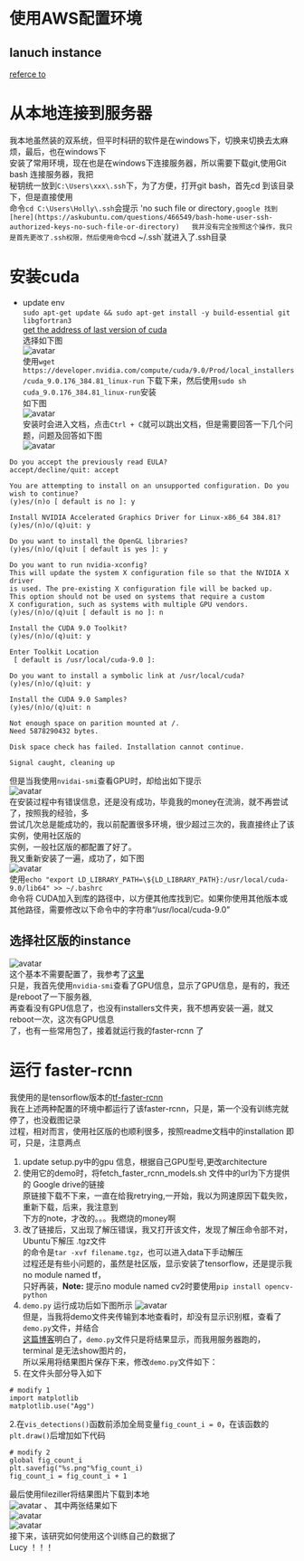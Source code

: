 # 使用AWS配置环境  

## lanuch instance  
[referce to](https://zhuanlan.zhihu.com/p/25066187)  
# 从本地连接到服务器  
我本地虽然装的双系统，但平时科研的软件是在windows下，切换来切换去太麻烦，最后，也在windows下  
安装了常用环境，现在也是在windows下连接服务器，所以需要下载git,使用Git bash 连接服务器，我把  
秘钥统一放到`C:\Users\xxx\.ssh`下，为了方便，打开git bash，首先cd 到该目录下，但是直接使用  
命令`cd C:\Users\Holly\.ssh`会提示 'no such file or directory`,google 找到[here](https://askubuntu.com/questions/466549/bash-home-user-ssh-authorized-keys-no-such-file-or-directory)  
我并没有完全按照这个操作，我只是首先更改了.ssh权限，然后使用命令`cd ~/.ssh`就进入了.ssh目录  
# 安装cuda  
* update env  
`sudo apt-get update && sudo apt-get install -y build-essential git libgfortran3`  
[get the address of last version of cuda](https://developer.nvidia.com/cuda-90-download-archive)  
选择如下图  
![avatar](cuda.png)  
使用`wget https://developer.nvidia.com/compute/cuda/9.0/Prod/local_installers/cuda_9.0.176_384.81_linux-run` 下载下来，然后使用`sudo sh cuda_9.0.176_384.81_linux-run`安装  
如下图  
![avatar](cudaInstall.png)  
安装时会进入文档，点击`Ctrl + C`就可以跳出文档，但是需要回答一下几个问题，问题及回答如下图  
![avatar](q.png)  
```
Do you accept the previously read EULA?
accept/decline/quit: accept

You are attempting to install on an unsupported configuration. Do you wish to continue?
(y)es/(n)o [ default is no ]: y

Install NVIDIA Accelerated Graphics Driver for Linux-x86_64 384.81?
(y)es/(n)o/(q)uit: y

Do you want to install the OpenGL libraries?
(y)es/(n)o/(q)uit [ default is yes ]: y

Do you want to run nvidia-xconfig?
This will update the system X configuration file so that the NVIDIA X driver
is used. The pre-existing X configuration file will be backed up.
This option should not be used on systems that require a custom
X configuration, such as systems with multiple GPU vendors.
(y)es/(n)o/(q)uit [ default is no ]: n

Install the CUDA 9.0 Toolkit?
(y)es/(n)o/(q)uit: y

Enter Toolkit Location
 [ default is /usr/local/cuda-9.0 ]:

Do you want to install a symbolic link at /usr/local/cuda?
(y)es/(n)o/(q)uit: y

Install the CUDA 9.0 Samples?
(y)es/(n)o/(q)uit: n

Not enough space on parition mounted at /.
Need 5878290432 bytes.

Disk space check has failed. Installation cannot continue.

Signal caught, cleaning up
```  
但是当我使用`nvidai-smi`查看GPU时，却给出如下提示  
![avatar](check_cudaInfo.png)  
在安装过程中有错误信息，还是没有成功，毕竟我的money在流淌，就不再尝试了，按照我的经验，多  
尝试几次总是能成功的，我以前配置很多环境，很少超过三次的，我直接终止了该实例，使用社区版的  
实例，一般社区版的都配置了好了。  
我又重新安装了一遍，成功了，如下图  
![avatar](gpuInfo.png)  
使用`echo "export LD_LIBRARY_PATH=\${LD_LIBRARY_PATH}:/usr/local/cuda-9.0/lib64" >> ~/.bashrc`  
命令将 CUDA加入到库的路径中，以方便其他库找到它。如果你使用其他版本或其他路径，需要修改以下命令中的字符串“/usr/local/cuda-9.0”   
## 选择社区版的instance  
 ![avatar](communityAMI.png)  
 这个基本不需要配置了，我参考了[这里](https://www.pyimagesearch.com/2017/09/20/pre-configured-amazon-aws-deep-learning-ami-with-python/)  
 只是，我首先使用`nvidia-smi`查看了GPU信息，显示了GPU信息，是有的，我还是reboot了一下服务器,  
 再查看没有GPU信息了，也没有installers文件夹，我不想再安装一遍，就又reboot一次，这次有GPU信息  
 了，也有一些常用包了，接着就运行我的faster-rcnn 了  
# 运行 faster-rcnn  
我使用的是tensorflow版本的[tf-faster-rcnn](https://github.com/endernewton/tf-faster-rcnn)  
我在上述两种配置的环境中都运行了该faster-rcnn，只是，第一个没有训练完就停了，也没截图记录  
过程，相对而言，使用社区版的也顺利很多，按照readme文档中的installation 即可，只是，注意两点  
1. update setup.py中的gpu 信息，根据自己GPU型号,更改architecture   
2. 使用它的demo时，将fetch_faster_rcnn_models.sh 文件中的url为下方提供的 Google drive的链接  
原链接下载不下来，一直在给我retrying,一开始，我以为网速原因下载失败，重新下载，后来，我注意到  
下方的note，才改的。。。我燃烧的money啊  
3.  改了链接后，又出现了解压错误，我又打开该文件，发现了解压命令部不对，Ubuntu下解压 .tgz文件  
的命令是`tar -xvf filename.tgz`，也可以进入data下手动解压  
过程还是有些小问题的，虽然是社区版，显示安装了tensorflow，还是提示我no module named tf，  
只好再装，**Note:** 提示no module named cv2时要使用`pip install opencv-python`  
4. `demo.py` 运行成功后如下图所示
![avatar](res_demo.png)  
但是，当我将demo文件夹传输到本地查看时，却没有显示识别框，查看了`demo.py`文件，并结合  
[这篇博客](https://blog.csdn.net/zzyincsdn/article/details/84780511)明白了，`demo.py`文件只是将结果显示，而我用服务器跑的，terminal 是无法show图片的，  
所以采用将结果图片保存下来，修改`demo.py`文件如下：  
1. 在文件头部分导入如下 
```
# modify 1
import matplotlib
matplotlib.use("Agg")
```  
2.在`vis_detections()`函数前添加全局变量`fig_count_i = 0`，在该函数的`plt.draw()`后增加如下代码  
```
# modify 2
global fig_count_i
plt.savefig("%s.png"%fig_count_i)
fig_count_i = fig_count_i + 1
```   
最后使用fileziller将结果图片下载到本地  
![avatar](res.png)  、
其中两张结果如下  
![avatar](.\demo_res\0.png)  
![avatar](.\demo_res\1.png)  
接下来，该研究如何使用这个训练自己的数据了  
Lucy ！！！